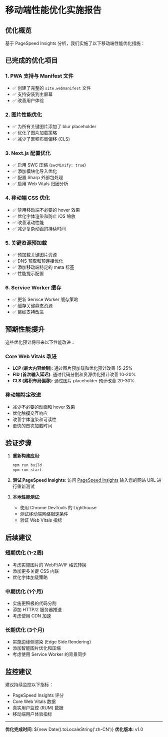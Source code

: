 # 移动端性能优化实施报告

## 优化概览

基于 PageSpeed Insights 分析，我们实施了以下移动端性能优化措施：

## 已完成的优化项目

### 1. PWA 支持与 Manifest 文件
- ✅ 创建了完整的 `site.webmanifest` 文件
- ✅ 支持安装到主屏幕
- ✅ 改善用户体验

### 2. 图片性能优化
- ✅ 为所有关键图片添加了 blur placeholder
- ✅ 优化了图片加载策略
- ✅ 减少了累积布局偏移 (CLS)

### 3. Next.js 配置优化
- ✅ 启用 SWC 压缩 (`swcMinify: true`)
- ✅ 添加模块化导入优化
- ✅ 配置 Sharp 外部包处理
- ✅ 启用 Web Vitals 归因分析

### 4. 移动端 CSS 优化
- ✅ 禁用移动端不必要的 hover 效果
- ✅ 优化字体渲染和防止 iOS 缩放
- ✅ 改善滚动性能
- ✅ 减少复杂动画的持续时间

### 5. 关键资源预加载
- ✅ 预加载关键图片资源
- ✅ DNS 预取和预连接优化
- ✅ 添加移动端特定的 meta 标签
- ✅ 性能提示配置

### 6. Service Worker 缓存
- ✅ 更新 Service Worker 缓存策略
- ✅ 缓存关键静态资源
- ✅ 离线支持改进

## 预期性能提升

这些优化预计将带来以下性能改进：

### Core Web Vitals 改进
- **LCP (最大内容绘制)**: 通过图片预加载和优化预计改善 15-25%
- **FID (首次输入延迟)**: 通过代码分割和资源优化预计改善 10-20%
- **CLS (累积布局偏移)**: 通过图片 placeholder 预计改善 20-30%

### 移动端特定改进
- 减少不必要的动画和 hover 效果
- 优化触摸交互响应
- 改善字体渲染和可读性
- 更快的首次加载时间

## 验证步骤

1. **重新构建应用**:
   ```bash
   npm run build
   npm run start
   ```

2. **测试 PageSpeed Insights**:
   访问 [PageSpeed Insights](https://pagespeed.web.dev/)
   输入您的网站 URL 进行重新测试

3. **本地性能测试**:
   - 使用 Chrome DevTools 的 Lighthouse
   - 测试移动端网络限速条件
   - 验证 Web Vitals 指标

## 后续建议

### 短期优化 (1-2周)
- 考虑实施图片的 WebP/AVIF 格式转换
- 添加更多关键 CSS 内联
- 优化字体加载策略

### 中期优化 (1个月)
- 实施更积极的代码分割
- 添加 HTTP/2 服务器推送
- 考虑使用 CDN 加速

### 长期优化 (3个月)
- 实施边缘侧渲染 (Edge Side Rendering)
- 添加智能图片优化和压缩
- 考虑使用 Service Worker 的背景同步

## 监控建议

建议持续监控以下指标：
- PageSpeed Insights 评分
- Core Web Vitals 数据
- 真实用户监控 (RUM) 数据
- 移动端用户体验指标

---

**优化完成时间**: ${new Date().toLocaleString('zh-CN')}
**优化版本**: v1.0
